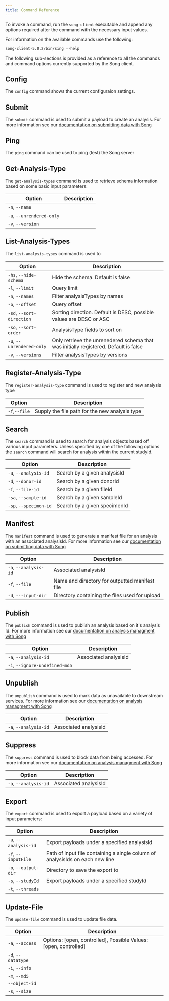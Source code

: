 ```yaml
---
title: Command Reference
---
```


To invoke a command, run the `song-client` executable and append any options required after the command with the necessary input values.

For information on the available commands use the following:

```shell
song-client-5.0.2/bin/sing --help
```

The following sub-sections is provided as a reference to all the commands and command options currently supported by the Song client.

## Config

The `config` command shows the current configuraion settings.

## Submit

The `submit` command is used to submit a payload to create an analysis. For more information  see our [documentation on submitting data with Song](/documentation/song/user/submit/)

## Ping

The `ping` command can be used to ping (test) the Song server

## Get-Analysis-Type

<!--Please Elaborate-->

The `get-analysis-types` command is used to retrieve schema information based on some basic input parameters:

| Option | Description |
|--|--|
|`-n`, `--name`||
|`-u`, `--unrendered-only`||
|`-v`, `--version`||

## List-Analysis-Types

<!--Please Elaborate-->

The `list-analysis-types` command is used to

| Option | Description |
|--|--|
|`-hs`, `--hide-schema`|Hide the schema. Default is false|
|`-l`, `--limit`|Query limit|
|`-n`, `--names`|Filter analysisTypes by names|
|`-o`, `--offset`|Query offset|
|`-sd`, `--sort-direction`|Sorting direction. Default is DESC, possible values are DESC or ASC|
|`-so`, `--sort-order`|AnalysisType fields to sort on|
|`-u`, `--unrendered-only`|Only retrieve the unrenedered schema that was initially registered. Default is false|
|`-v`, `--versions`|Filter analysisTypes by versions|

## Register-Analysis-Type

<!--Please Confirme-->

The `register-analysis-type` command is used to register and new analysis type

| Option | Description |
|--|--|
|`-f`,`--file`| Supply the file path for the new analysis type |

## Search

The `search` command is used to search for analysis objects based off various input parameters. Unless specified by one of the following options the `search` command will search for analysis within the current studyId.

| Option | Description |
|--|--|
|`-a`, `--analysis-id`|Search by a given analysisId|
|`-d`, `--donor-id`|Search by a given donorId|
|`-f`, `--file-id`|Search by a given fileId|
|`-sa`, `--sample-id`|Search by a given sampleId|
|`-sp`, `--specimen-id`|Search by a given specimenId|


## Manifest

The `manifest` command is used to generate a manifest file for an analysis with an associated analysisId. For more information  see our [documentation on submitting data with Song](/documentation/song/user/submit/)

| Option | Description |
|--|--|
|`-a`, `--analysis-id`| Associated analysisId |
|`-f`, `--file`| Name and directory for outputted manifest file |
|`-d`, `---input-dir`| Directory containing the files used for upload |


## Publish

The `publish` command is used to publish an analysis based on it's analysis Id. For more information see our [documentation on analysis managment with Song](/documentation/song/admin/analysismanagement/)

| Option | Description |
|--|--|
|`-a`, `--analysis-id`| Associated analysisId |
|`-i`, `--ignore-undefined-md5`|  |

## Unpublish

The `unpublish` command is used to mark data as unavailable to downstream services. For more information see our [documentation on analysis managment with Song](/documentation/song/admin/analysismanagement/)

| Option | Description |
|--|--|
|`-a`, `--analysis-id`| Associated analysisId |

## Suppress

The `suppress` command is used to block data from being accessed. For more information see our [documentation on analysis managment with Song](/documentation/song/admin/analysismanagement/)

| Option | Description |
|--|--|
|`-a`, `--analysis-id`| Associated analysisId |

## Export

<!--confirm-->

The `export` command is used to export a payload based on a variety of input parameters:

| Option | Description |
|--|--|
|`-a`, `--analysis-id`| Export payloads under a specified analysisId |
|`-f`, `--inputFile`|Path of input file containing a single column of analysisIds on each new line|
|`-o`, `--output-dir`|Directory to save the export to|
|`-s`, `--studyId`| Export payloads under a specified studyId|
|`-t`, `--threads`| |

## Update-File

<!--Please elaborate-->

The `update-file` command is used to update file data.

| Option | Description |
|--|--|
|`-a`, `--access`| Options: [open, controlled], Possible Values: [open, controlled] |
|`-d`, `--datatype`| |
|`-i`, `--info`||
|`-m`, `--md5`| |
|`--object-id`| |
|`-s`, `--size`| |

